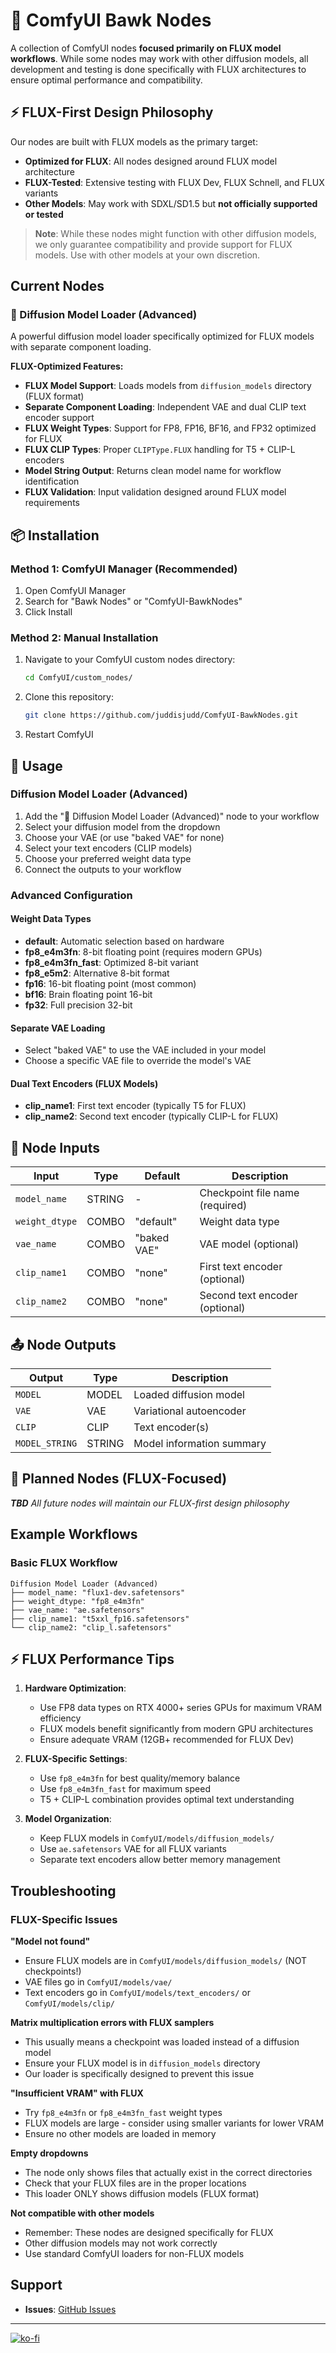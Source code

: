 # 🐓 ComfyUI Bawk Nodes

A collection of ComfyUI nodes **focused primarily on FLUX model workflows**. While some nodes may work with other diffusion models, all development and testing is done specifically with FLUX architectures to ensure optimal performance and compatibility.

## ⚡ FLUX-First Design Philosophy

Our nodes are built with FLUX models as the primary target:
- **Optimized for FLUX**: All nodes designed around FLUX model architecture
- **FLUX-Tested**: Extensive testing with FLUX Dev, FLUX Schnell, and FLUX variants
- **Other Models**: May work with SDXL/SD1.5 but **not officially supported or tested**

> **Note**: While these nodes might function with other diffusion models, we only guarantee compatibility and provide support for FLUX models. Use with other models at your own discretion.

## Current Nodes

### 🚀 Diffusion Model Loader (Advanced)
A powerful diffusion model loader specifically optimized for FLUX models with separate component loading.

**FLUX-Optimized Features:**
- **FLUX Model Support**: Loads models from `diffusion_models` directory (FLUX format)
- **Separate Component Loading**: Independent VAE and dual CLIP text encoder support
- **FLUX Weight Types**: Support for FP8, FP16, BF16, and FP32 optimized for FLUX
- **FLUX CLIP Types**: Proper `CLIPType.FLUX` handling for T5 + CLIP-L encoders
- **Model String Output**: Returns clean model name for workflow identification
- **FLUX Validation**: Input validation designed around FLUX model requirements

## 📦 Installation

### Method 1: ComfyUI Manager (Recommended)
1. Open ComfyUI Manager
2. Search for "Bawk Nodes" or "ComfyUI-BawkNodes"
3. Click Install

### Method 2: Manual Installation
1. Navigate to your ComfyUI custom nodes directory:
   ```bash
   cd ComfyUI/custom_nodes/
   ```

2. Clone this repository:
   ```bash
   git clone https://github.com/juddisjudd/ComfyUI-BawkNodes.git
   ```

3. Restart ComfyUI

## 🎯 Usage

### Diffusion Model Loader (Advanced)
1. Add the "🚀 Diffusion Model Loader (Advanced)" node to your workflow
2. Select your diffusion model from the dropdown
3. Choose your VAE (or use "baked VAE" for none)
4. Select your text encoders (CLIP models)
5. Choose your preferred weight data type
6. Connect the outputs to your workflow

### Advanced Configuration

#### Weight Data Types
- **default**: Automatic selection based on hardware
- **fp8_e4m3fn**: 8-bit floating point (requires modern GPUs)
- **fp8_e4m3fn_fast**: Optimized 8-bit variant
- **fp8_e5m2**: Alternative 8-bit format
- **fp16**: 16-bit floating point (most common)
- **bf16**: Brain floating point 16-bit
- **fp32**: Full precision 32-bit

#### Separate VAE Loading
- Select "baked VAE" to use the VAE included in your model
- Choose a specific VAE file to override the model's VAE

#### Dual Text Encoders (FLUX Models)
- **clip_name1**: First text encoder (typically T5 for FLUX)
- **clip_name2**: Second text encoder (typically CLIP-L for FLUX)

## 🔧 Node Inputs

| Input | Type | Default | Description |
|-------|------|---------|-------------|
| `model_name` | STRING | - | Checkpoint file name (required) |
| `weight_dtype` | COMBO | "default" | Weight data type |
| `vae_name` | COMBO | "baked VAE" | VAE model (optional) |
| `clip_name1` | COMBO | "none" | First text encoder (optional) |
| `clip_name2` | COMBO | "none" | Second text encoder (optional) |

## 📤 Node Outputs

| Output | Type | Description |
|--------|------|-------------|
| `MODEL` | MODEL | Loaded diffusion model |
| `VAE` | VAE | Variational autoencoder |
| `CLIP` | CLIP | Text encoder(s) |
| `MODEL_STRING` | STRING | Model information summary |


## 🔮 Planned Nodes (FLUX-Focused)

***TBD***
*All future nodes will maintain our FLUX-first design philosophy*

## Example Workflows

### Basic FLUX Workflow
```
Diffusion Model Loader (Advanced)
├── model_name: "flux1-dev.safetensors"
├── weight_dtype: "fp8_e4m3fn"
├── vae_name: "ae.safetensors"
├── clip_name1: "t5xxl_fp16.safetensors"
└── clip_name2: "clip_l.safetensors"
```

## ⚡ FLUX Performance Tips

1. **Hardware Optimization**:
   - Use FP8 data types on RTX 4000+ series GPUs for maximum VRAM efficiency
   - FLUX models benefit significantly from modern GPU architectures
   - Ensure adequate VRAM (12GB+ recommended for FLUX Dev)

2. **FLUX-Specific Settings**:
   - Use `fp8_e4m3fn` for best quality/memory balance
   - Use `fp8_e4m3fn_fast` for maximum speed
   - T5 + CLIP-L combination provides optimal text understanding

3. **Model Organization**:
   - Keep FLUX models in `ComfyUI/models/diffusion_models/`
   - Use `ae.safetensors` VAE for all FLUX variants
   - Separate text encoders allow better memory management

## Troubleshooting

### FLUX-Specific Issues

**"Model not found"**
- Ensure FLUX models are in `ComfyUI/models/diffusion_models/` (NOT checkpoints!)
- VAE files go in `ComfyUI/models/vae/`
- Text encoders go in `ComfyUI/models/text_encoders/` or `ComfyUI/models/clip/`

**Matrix multiplication errors with FLUX samplers**
- This usually means a checkpoint was loaded instead of a diffusion model
- Ensure your FLUX model is in `diffusion_models` directory
- Our loader is specifically designed to prevent this issue

**"Insufficient VRAM" with FLUX**
- Try `fp8_e4m3fn` or `fp8_e4m3fn_fast` weight types
- FLUX models are large - consider using smaller variants for lower VRAM
- Ensure no other models are loaded in memory

**Empty dropdowns**
- The node only shows files that actually exist in the correct directories
- Check that your FLUX files are in the proper locations
- This loader ONLY shows diffusion models (FLUX format)

**Not compatible with other models**
- Remember: These nodes are designed specifically for FLUX
- Other diffusion models may not work correctly
- Use standard ComfyUI loaders for non-FLUX models


## Support

- **Issues**: [GitHub Issues](https://github.com/juddisjudd/ComfyUI-BawkNodes/issues)

---

[![ko-fi](https://ko-fi.com/img/githubbutton_sm.svg)](https://ko-fi.com/P5P57KRR9)